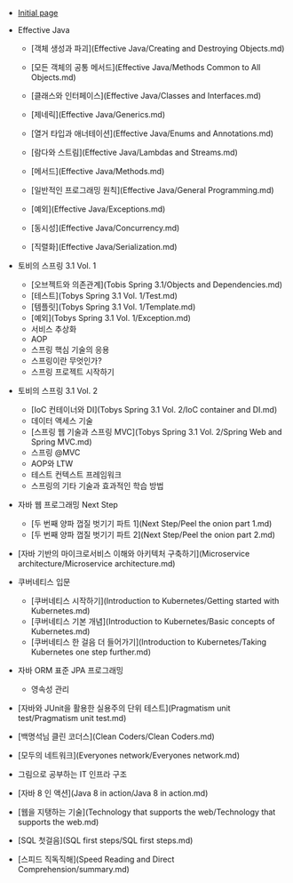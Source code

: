 * [Initial page](README.md)
* Effective Java

    * [객체 생성과 파괴](Effective Java/Creating and Destroying Objects.md)
    * [모든 객체의 공통 메서드](Effective Java/Methods Common to All Objects.md)
    * [클래스와 인터페이스](Effective Java/Classes and Interfaces.md)
    * [제네릭](Effective Java/Generics.md)
    * [열거 타입과 애너테이션](Effective Java/Enums and Annotations.md)
    * [람다와 스트림](Effective Java/Lambdas and Streams.md)
    * [메서드](Effective Java/Methods.md)
    * [일반적인 프로그래밍 원칙](Effective Java/General Programming.md)

    * [예외](Effective Java/Exceptions.md)
    * [동시성](Effective Java/Concurrency.md)
    * [직렬화](Effective Java/Serialization.md)
* 토비의 스프링 3.1 Vol. 1
  
    * [오브젝트와 의존관계](Tobis Spring 3.1/Objects and Dependencies.md)
    * [테스트](Tobys Spring 3.1 Vol. 1/Test.md)
    * [템플릿](Tobys Spring 3.1 Vol. 1/Template.md)
    * [예외](Tobys Spring 3.1 Vol. 1/Exception.md)
    * 서비스 추상화
    * AOP
    * 스프링 핵심 기술의 응용
    * 스프링이란 무엇인가?
    * 스프링 프로젝트 시작하기
    
* 토비의 스프링 3.1 Vol. 2
    * [IoC 컨테이너와 DI](Tobys Spring 3.1 Vol. 2/IoC container and DI.md)
    * 데이터 액세스 기술
    * [스프링 웹 기술과 스프링 MVC](Tobys Spring 3.1 Vol. 2/Spring Web and Spring MVC.md)
    * 스프링 @MVC
    * AOP와 LTW
    * 테스트 컨텍스트 프레임워크
    * 스프링의 기타 기술과 효과적인 학습 방법
- 자바 웹 프로그래밍 Next Step
  - [두 번째 양파 껍질 벗기기 파트 1](Next Step/Peel the onion part 1.md)
  - [두 번째 양파 껍질 벗기기 파트 2](Next Step/Peel the onion part 2.md)
- [자바 기반의 마이크로서비스 이해와 아키텍처 구축하기](Microservice architecture/Microservice architecture.md)
- 쿠버네티스 입문
  - [쿠버네티스 시작하기](Introduction to Kubernetes/Getting started with Kubernetes.md)
  - [쿠버네티스 기본 개념](Introduction to Kubernetes/Basic concepts of Kubernetes.md)
  - [쿠버네티스 한 걸음 더 들어가기](Introduction to Kubernetes/Taking Kubernetes one step further.md)
- 자바 ORM 표준 JPA 프로그래밍
  - 영속성 관리
- [자바와 JUnit을 활용한 실용주의 단위 테스트](Pragmatism unit test/Pragmatism unit test.md)

- [백명석님 클린 코더스](Clean Coders/Clean Coders.md)
- [모두의 네트워크](Everyones network/Everyones network.md)
- 그림으로 공부하는 IT 인프라 구조
- [자바 8 인 액션](Java 8 in action/Java 8 in action.md)
- [웹을 지탱하는 기술](Technology that supports the web/Technology that supports the web.md)
- [SQL 첫걸음](SQL first steps/SQL first steps.md)
- [스피드 직독직해](Speed Reading and Direct Comprehension/summary.md)








